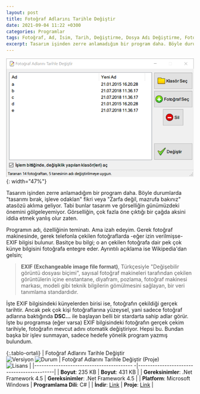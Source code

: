 ```yaml
---
layout: post
title: Fotoğraf Adlarını Tarihle Değiştir
date: 2021-09-04 11:22 +0300
categories: Programlar
tags: Fotoğraf, Ad, İsim, Tarih, Değiştirme, Dosya Adı Değiştirme, Fotoğraf Adı Değiştirme, Exif
excerpt: Tasarım işinden zerre anlamadığım bir program daha. Böyle durumlarda "tasarımı bırak, işleve odaklan" fikri veya "Zarfa değil, mazrufa bakınız" atasözü aklıma geliyor. Tabi bunlar tasarım ve görselliğin günümüzdeki önemini gölgeleyemiyor. Görselliğin, çok fazla öne çıktığı bir çağda aksini iddia etmek yanlış olur zaten...
---
```

![fotograf-adi-degistir](/images/programlar/fotograf-adi-degistir.png){: width="47%"}

Tasarım işinden zerre anlamadığım bir program daha. Böyle durumlarda "tasarımı bırak, işleve odaklan" fikri veya "Zarfa değil, mazrufa bakınız" atasözü aklıma geliyor. Tabi bunlar tasarım ve görselliğin günümüzdeki önemini gölgeleyemiyor. Görselliğin, çok fazla öne çıktığı bir çağda aksini iddia etmek yanlış olur zaten.

Programın adı, özelliğinin teminatı. Ama izah edeyim. Gerek fotoğraf makinesinde, gerek telefonla çekilen fotoğraflarda -eğer izin verilmişse- EXIF bilgisi bulunur. Basitçe bu bilgi; o an çekilen fotoğrafa dair pek çok künye bilgisini fotoğrafa entegre eder. Ayrıntılı açıklama ise Wikipedia'dan gelsin;

> **EXIF (Exchangeable image file format)**, Türkçesiyle "Değişebilir görüntü dosyası biçimi", sayısal fotoğraf makineleri tarafından çekilen görüntülerin içine enstantane, diyafram, pozlama, fotoğraf makinesi markası, modeli gibi teknik bilgilerin gömülmesini sağlayan, bir veri tanımlama standardıdır. 

İşte EXIF bilgisindeki künyelerden birisi ise, fotoğrafın çekildiği gerçek tarihtir. Ancak pek çok kişi fotoğraflarına yüzeysel, yani sadece fotoğraf adlarına baktığında **DSC...** ile başlayan belli bir stardarta sahip adlar görür. İşte bu programsa (eğer varsa) EXIF bilgisindeki fotoğrafın gerçek çekim tarihiyle, fotoğrafın mevcut adını otomatik değiştiriyor. Hepsi bu. Bundan başka bir işlev sunmayan, sadece hedefe yönelik program yazmış bulundum.

{:.tablo-ortali}
| Fotoğraf Adlarını Tarihle Değiştir <br>![Versiyon](https://img.shields.io/badge/Versiyon-1.00-blueviolet.svg?style=flat) ![Durum](https://img.shields.io/badge/Durum-Çalışıyor-success.svg?style=flat) | Fotoğraf Adlarını Tarihle Değiştir (Proje)<br>![Lisans](https://img.shields.io/badge/Lisans-MIT-blue.svg?style=flat) |
|----------------------------------------- -|-------------------------------------------|
| **Boyut**:  235 KB                       | **Boyut**:  431 KB                         |
| **Gereksinimler**: .Net Framework 4.5     | **Gereksinimler**: .Net Framework 4.5 |
| **Platform**: Microsoft Windows           | **Programlama Dili**: C# |
| **İndir**: [Link](https://www.dropbox.com/s/yi3321cspdjanus/fotograf-adlarini-tarihle-degistir.zip?dl=1) | **Proje**: [Link](https://www.dropbox.com/s/1y56v6515adoc9s/fotograf-adlarini-tarihle-degistir-proje.zip?dl=1) |